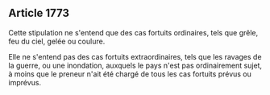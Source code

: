 Article 1773
----
Cette stipulation ne s'entend que des cas fortuits ordinaires, tels que grêle,
feu du ciel, gelée ou coulure.

Elle ne s'entend pas des cas fortuits extraordinaires, tels que les ravages de
la guerre, ou une inondation, auxquels le pays n'est pas ordinairement sujet, à
moins que le preneur n'ait été chargé de tous les cas fortuits prévus ou
imprévus.
